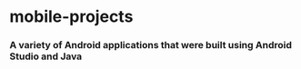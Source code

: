 # mobile-projects
### A variety of Android applications that were built using Android Studio and Java
